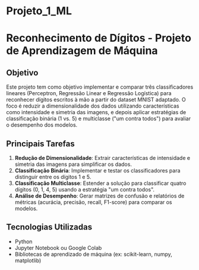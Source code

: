 # Projeto_1_ML

# Reconhecimento de Dígitos - Projeto de Aprendizagem de Máquina

## Objetivo
Este projeto tem como objetivo implementar e comparar três classificadores lineares (Perceptron, Regressão Linear e Regressão Logística) para reconhecer dígitos escritos à mão a partir do dataset MNIST adaptado. O foco é reduzir a dimensionalidade dos dados utilizando características como intensidade e simetria das imagens, e depois aplicar estratégias de classificação binária (1 vs. 5) e multiclasse ("um contra todos") para avaliar o desempenho dos modelos.

## Principais Tarefas
1. **Redução de Dimensionalidade**: Extrair características de intensidade e simetria das imagens para simplificar os dados.
2. **Classificação Binária**: Implementar e testar os classificadores para distinguir entre os dígitos 1 e 5.
3. **Classificação Multiclasse**: Estender a solução para classificar quatro dígitos (0, 1, 4, 5) usando a estratégia "um contra todos".
4. **Análise de Desempenho**: Gerar matrizes de confusão e relatórios de métricas (acurácia, precisão, recall, F1-score) para comparar os modelos.

## Tecnologias Utilizadas
- Python
- Jupyter Notebook ou Google Colab
- Bibliotecas de aprendizado de máquina (ex: scikit-learn, numpy, matplotlib)

